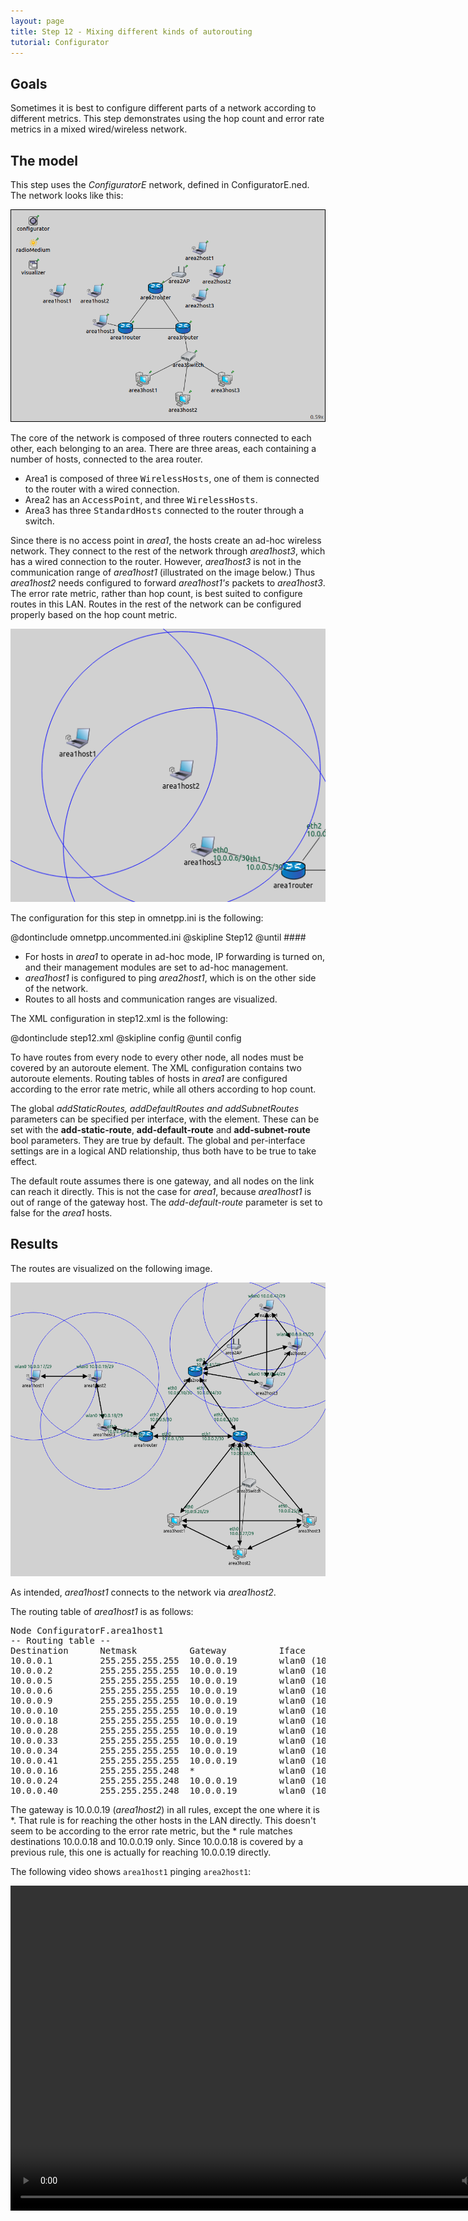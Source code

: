 ```yaml
---
layout: page
title: Step 12 - Mixing different kinds of autorouting
tutorial: Configurator
---
```


## Goals

Sometimes it is best to configure different parts of a network according to different metrics. This step demonstrates
using the hop count and error rate metrics in a mixed wired/wireless network.

## The model

This step uses the <i>ConfiguratorE</i> network, defined in ConfiguratorE.ned. The network looks like this:

<img src="step12network.png">

The core of the network is composed of three routers connected to each other, each belonging to an area. There are three areas, each containing a number of hosts,
connected to the area router. 
- Area1 is composed of three <tt>WirelessHosts</tt>, one of them
is connected to the router with a wired connection. 
- Area2 has an <tt>AccessPoint</tt>, and three <tt>WirelessHosts</tt>. 
- Area3 has three <tt>StandardHosts</tt> connected to the
router through a switch.

Since there is no access point in <i>area1</i>, the hosts create an ad-hoc wireless network. They connect to the rest of the network through <i>area1host3</i>,
which has a wired connection to the router.
However, <i>area1host3</i> is not in the communication range of <i>area1host1</i> (illustrated on the image below.) Thus <i>area1host2</i> needs configured to forward
<i>area1host1's</i> packets to <i>area1host3</i>. The error rate metric, rather than hop count, is best suited to configure routes in this LAN. Routes in the rest of the network
can be configured properly based on the hop count metric.

<img src="step12ranges.png">

The configuration for this step in omnetpp.ini is the following:

@dontinclude omnetpp.uncommented.ini
@skipline Step12
@until ####

- For hosts in <i>area1</i> to operate in ad-hoc mode, IP forwarding is turned on, and their management modules are set to ad-hoc management.
- <i>area1host1</i> is configured to ping <i>area2host1</i>, which is on the other side of the network.
- Routes to all hosts and communication ranges are visualized.

The XML configuration in step12.xml is the following:

@dontinclude step12.xml
@skipline config
@until config

To have routes from every node to every other node, all nodes must be covered by an autoroute element.
The XML configuration contains two autoroute elements. Routing tables of hosts in <i>area1</i> are configured according to the error rate metric,
while all others according to hop count.

The global <i>addStaticRoutes, addDefaultRoutes and addSubnetRoutes</i> parameters can be specified per interface, with the <interface> element.
These can be set with the <strong>add-static-route</strong>, <strong>add-default-route</strong> and <strong>add-subnet-route</strong> bool parameters.
They are true by default. The global and per-interface settings are in a logical AND relationship, thus both have to be true to take effect.

The default route assumes there is one gateway,
and all nodes on the link can reach it directly. This is not the case for <i>area1</i>, because <i>area1host1</i> is out of range of the gateway host. 
The <i>add-default-route</i> parameter is set to false for the <i>area1</i> hosts.

## Results

The routes are visualized on the following image.

<img src="step12routes_2.png" width="850px">

As intended, <i>area1host1</i> connects to the network via <i>area1host2</i>.

The routing table of <i>area1host1</i> is as follows:

<div class="fragment fit">
<pre class="monospace">
Node ConfiguratorF.area1host1
-- Routing table --
Destination      Netmask          Gateway          Iface             Metric
10.0.0.1         255.255.255.255  10.0.0.19        wlan0 (10.0.0.17) 0
10.0.0.2         255.255.255.255  10.0.0.19        wlan0 (10.0.0.17) 0
10.0.0.5         255.255.255.255  10.0.0.19        wlan0 (10.0.0.17) 0
10.0.0.6         255.255.255.255  10.0.0.19        wlan0 (10.0.0.17) 0
10.0.0.9         255.255.255.255  10.0.0.19        wlan0 (10.0.0.17) 0
10.0.0.10        255.255.255.255  10.0.0.19        wlan0 (10.0.0.17) 0
10.0.0.18        255.255.255.255  10.0.0.19        wlan0 (10.0.0.17) 0
10.0.0.28        255.255.255.255  10.0.0.19        wlan0 (10.0.0.17) 0
10.0.0.33        255.255.255.255  10.0.0.19        wlan0 (10.0.0.17) 0
10.0.0.34        255.255.255.255  10.0.0.19        wlan0 (10.0.0.17) 0
10.0.0.41        255.255.255.255  10.0.0.19        wlan0 (10.0.0.17) 0
10.0.0.16        255.255.255.248  *                wlan0 (10.0.0.17) 0
10.0.0.24        255.255.255.248  10.0.0.19        wlan0 (10.0.0.17) 0
10.0.0.40        255.255.255.248  10.0.0.19        wlan0 (10.0.0.17) 0
</pre>
</div>

The gateway is 10.0.0.19 (<i>area1host2</i>) in all rules, except the one where it is *. That rule is for reaching
the other hosts in the LAN directly. This doesn't seem to be according to the error rate metric, but the * rule
matches destinations 10.0.0.18 and 10.0.0.19 only. Since 10.0.0.18 is covered by a previous rule, this one
is actually for reaching 10.0.0.19 directly.

The following video shows `area1host1` pinging `area2host1`:

<video autoplay loop controls onclick="this.paused ? this.play() : this.pause();" src="Step12_2_cropped.mp4" width="850" height="520"></video>
<!--internal video recording playback speed 2 animation speed none zoom 1.0 from sendPing(1) to #1734 crop 140 380 150 440-->

